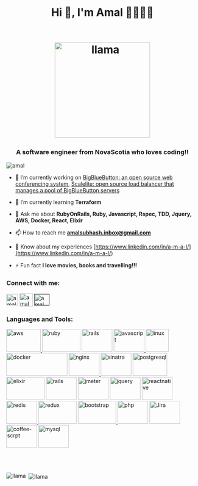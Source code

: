 <h1 align="center">Hi 👋, I'm Amal 👨‍💻🕺🏻<p align="center"><br><img src="https://media.giphy.com/media/wGHzP44u7zBF7iPvCH/giphy.gif" alt="llama"  width="250" height="250"/></p></h1> 
<h3 align="center">A software engineer from NovaScotia who loves coding!!</h3>
<p align="left"> <img src="https://komarev.com/ghpvc/?username=amalrails&label=Profile%20views&color=0e75b6&style=flat" alt="amal" /> </p>

- 🔭 I’m currently working on [BigBlueButton: an open source web conferencing system](https://bigbluebutton.org/), [Scalelite: open source load balancer that manages a pool of BigBlueButton servers](https://github.com/blindsidenetworks/scalelite)

- 🌱 I’m currently learning **Terraform**

- 💬 Ask me about **RubyOnRails, Ruby, Javascript, Rspec, TDD, Jquery, AWS, Docker, React, Elixir**

- 📫 How to reach me **amalsubhash.inbox@gmail.com**

- 📄 Know about my experiences [https://www.linkedin.com/in/a-m-a-l/](https://www.linkedin.com/in/a-m-a-l/)

- ⚡ Fun fact **I love movies, books and travelling!!!**

<p align="left">
<h3 align="left">Connect with me:</h3>
<a href="https://www.linkedin.com/in/a-m-a-l/" target="blank"><img align="center" src="https://image.flaticon.com/icons/png/512/174/174857.png" alt="amal" height="30" width="30" /></a>
<a href="https://www.instagram.com/la_la_llama_s" target="blank"><img align="center" src="http://assets.stickpng.com/images/580b57fcd9996e24bc43c521.png" alt="amal" height="35" width="35" /></a>
<a href="" target="blank"><img align="center" src="https://cdn.jsdelivr.net/npm/simple-icons@3.0.1/icons/medium.svg" alt="amal" height="30" width="40" /></a>
</p>

<h3 align="left">Languages and Tools:</h3>
<p align="left"> <a href="https://aws.amazon.com" target="_blank"> <img src="https://datashoptalk.com/wp-content/uploads/2018/01/aws-logo.png" alt="aws" width="90" height="60"/> </a> 
<img src="https://fuzati.com/wp-content/uploads/2016/12/Ruby-Logo.png" alt="ruby" width="100" height="60"/> </a> <img src="https://logodix.com/logo/1660070.jpg" alt="rails" width="80" height="60"/> </a>
<a href="https://developer.mozilla.org/en-US/docs/Web/JavaScript" target="_blank"> <img src="https://mayankgroverconsultant.files.wordpress.com/2014/08/web-logos.png" alt="javascript" width="80" height="60"/> </a>
<a href="https://www.linux.org/" target="_blank"> <img src="https://mpng.subpng.com/20180810/hat/kisspng-penguin-logo-linux-brand-font-difference-between-linux-and-window-operating-syst-5b6d4985beb4f4.2248640515338889017811.jpg" alt="linux" width="60" height="60"/> </a> 
<img src="https://www.kubernetesacademy.ca/img/K8sDockerLogos.png" alt="docker" width=160" height="60"/> </a> 
<a href="https://www.nginx.com" target="_blank"> <img src="https://www.nginx.com/wp-content/uploads/2020/07/nginx-default_featured-2020.png" alt="nginx" width="80" height="60"/> </a> 
<img src="https://avatars.githubusercontent.com/u/8312?s=400&v=4" alt="sinatra" width="80" height="60"/>
<img src="https://www.zdnet.com/a/hub/i/2018/04/19/092cbf81-acac-4f3a-91a1-5a26abc1721f/postgresql-logo.png" alt="postgresql" width="90" height="60"/> </a> 
<img src="https://media.onlinecoursebay.com/2019/03/14043956/1889312_18ff.jpg" alt="elixir" width="100" height="60"/>
<img src="https://www.plutora.com/wp-content/uploads/2019/01/rspec.jpg" alt="rails" width="80" height="60"/>
<img src="https://pbs.twimg.com/profile_images/721661302196842496/8mAJQD05.jpg" alt="jmeter" width="80" height="60"/>
<img src="https://e7.pngegg.com/pngimages/662/163/png-clipart-jquery-logo-web-development-jquery-ui-javascript-computer-icons-jqlogo-emblem-label.png" alt="jquery" width="80" height="60"/> 
</a> <a href="https://reactnative.dev/" target="_blank"> <img src="https://reactnative.dev/img/header_logo.svg" alt="reactnative" width="80" height="60"/> 
</a> <a href="https://redis.io" target="_blank"> <img src="https://chris.lu/upload/images/redis.png" alt="redis" width="80" height="60"/> </a> 
<img src="https://www.freecodecamp.org/news/content/images/2020/10/gcp.png" alt="redux" width="100" height="60"/> </a>
<a href="https://getbootstrap.com" target="_blank"> <img src="https://i.pinimg.com/originals/c1/78/5d/c1785d50a929254419fa4aad0560b058.png" alt="bootstrap" width="100" height="60"/> </a> 
<img src="https://www.php.net/images/logos/new-php-logo.svg" alt="php" width="80" height="60"/> </a> 
<img src="https://bs-uploads.toptal.io/blackfish-uploads/components/skill_page/content/logo_file/logo/195649/JIRA_logo-e5a9c767df8a60eb2d242a356ce3fdca.jpg" alt="Jira" width="80" height="60"/> </a> 
<img src="https://img.favpng.com/24/3/17/coffeescript-javascript-ruby-on-rails-logo-png-favpng-vGRVLWKdYW0maCSq7Mmnv4uji.jpg" alt="coffee-scrpt" width="80" height="60"/> </a> 
<img src="https://download.logo.wine/logo/MySQL/MySQL-Logo.wine.png" alt="mysql" width="80" height="60"/> </a> </p>

</br>
</br>

<p><img align="left" src="https://github-readme-stats.vercel.app/api/top-langs/?username=amalrails&layout=compact" alt="llama" /></p>

<p>&nbsp;<img align="center" src="https://github-readme-stats.vercel.app/api?username=amalrails&show_icons=true" alt="llama" /></p>
